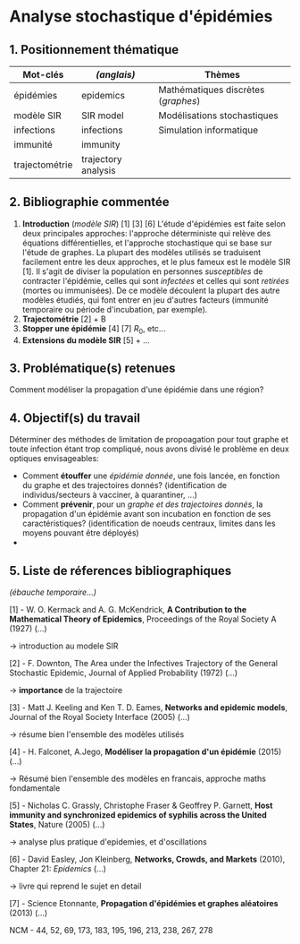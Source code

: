 # Analyse stochastique d'épidémies

## 1. Positionnement thématique
| Mot-clés       | *(anglais)*         | Thèmes                              |
| -------------- | ------------------- | ----------------------------------- |
| épidémies      | epidemics           | Mathématiques discrètes (*graphes*) |
| modèle SIR     | SIR model           | Modélisations stochastiques         |
| infections     | infections          | Simulation informatique             |
| immunité       | immunity            |                                     |
| trajectométrie | trajectory analysis |                                     |

## 2. Bibliographie commentée

1. **Introduction** (*modèle SIR*) [1] [3] [6]
L'étude d'épidémies est faite selon deux principales approches: l'approche déterministe qui relève des équations différentielles, et l'approche stochastique qui se base sur l'étude de graphes. La plupart des modèles utilisés se traduisent facilement entre les deux approches, et le plus fameux est le modèle SIR [1]. Il s'agit de diviser la population en personnes *susceptibles* de contracter l'épidémie, celles qui sont *infectées* et celles qui sont *retirées* (mortes ou immunisées). De ce modèle découlent la plupart des autre modèles étudiés, qui font entrer en jeu d'autres facteurs (immunité temporaire ou période d'incubation, par exemple).
2. **Trajectométrie** [2] + B
3. **Stopper une épidémie** [4] [7]
$R_0$, etc...
4. **Extensions du modèle SIR** [5] + ...

## 3. Problématique(s) retenues

Comment modéliser la propagation d'une épidémie dans une région?

## 4. Objectif(s) du travail

Déterminer des méthodes de limitation de propoagation pour tout graphe et toute infection étant trop compliqué, nous avons divisé le problème en deux optiques envisageables:

- Comment **étouffer** une *épidémie donnée*, une fois lancée, en fonction du graphe et des trajectoires donnés? (identification de individus/secteurs à vacciner, à quarantiner, ...)
- Comment **prévenir**, pour un *graphe et des trajectoires donnés*, la propagation d'un épidémie avant son incubation en fonction de ses caractéristiques? (identification de noeuds centraux, limites dans les moyens pouvant être déployés)
- 

## 5. Liste de réferences bibliographiques
*(ébauche temporaire...)*

[1] -  W. O. Kermack and A. G. McKendrick, **A Contribution to the Mathematical Theory of Epidemics**, Proceedings of the Royal Society A (1927) (...)

-> introduction au modele SIR

[2] - F. Downton, The Area under the Infectives Trajectory of the General Stochastic Epidemic, Journal of Applied Probability (1972) (...)

-> **importance** de la trajectoire

[3] - Matt J. Keeling and Ken T. D. Eames, **Networks and epidemic models**,  Journal of the Royal Society Interface (2005) (...)

-> résume bien l'ensemble des modèles utilisés

[4] - H. Falconet, A.Jego, **Modéliser la propagation d'un épidémie** (2015) (...)

-> Résumé bien l'ensemble des modèles en francais, approche maths fondamentale

[5] - Nicholas C. Grassly, Christophe Fraser & Geoffrey P. Garnett, **Host immunity and synchronized epidemics of syphilis across the United States**, Nature (2005) (...)

-> analyse plus pratique d'epidemies, et d'oscillations

[6] -  David Easley, Jon Kleinberg, **Networks, Crowds, and Markets** (2010), Chapter 21: *Epidemics* (...)

-> livre qui reprend le sujet en detail

[7] - Science Etonnante, **Propagation d'épidémies et graphes aléatoires** (2013) (...)

NCM - 44, 52, 69, 173, 183, 195, 196, 213, 238, 267, 278

